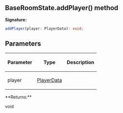 
## BaseRoomState.addPlayer() method

**Signature:**

```typescript
addPlayer(player: PlayerData): void;
```

## Parameters

<table><thead><tr><th>

Parameter


</th><th>

Type


</th><th>

Description


</th></tr></thead>
<tbody><tr><td>

player


</td><td>

[PlayerData](/reference/playerdata.md)


</td><td>


</td></tr>
</tbody></table>
**Returns:**

void

